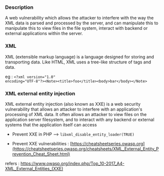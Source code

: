 ### Description

A web vulnerability which allows the attacker to interfere with the way the XML data is parsed and processed by the server, and can manipulate this to manipulate this to view files in the file system, interact with backend or external applications within the server.



 ###  XML  
 XML (extensible markup language) is a language designed for storing and transporting data. Like HTML, XML uses a tree-like structure of tags and data.
  
 eg : <code>&lt;?xml version="1.0" encoding="UTF-8"?&gt;&lt;Note&gt;&lt;title&gt;foo&lt;/title&gt;&lt;body&gt;bar&lt;/body&gt;&lt;/Note&gt;</code>
 

### XML external entity injection

XML external entity injection (also known as XXE) is a web security vulnerability that allows an attacker to interfere with an application's processing of XML data. It often allows an attacker to view files on the application server filesystem, and to interact with any backend or external systems that the application itself can access


 -  Prevent XXE in PHP --> ``libxml_disable_entity_loader(TRUE)``
 
 -  Prevent XXE vulnerabilities : [https://cheatsheetseries.owasp.org](https://cheatsheetseries.owasp.org/cheatsheets/XML_External_Entity_Prevention_Cheat_Sheet.html)

refers : https://www.owasp.org/index.php/Top_10-2017_A4-XML_External_Entities_(XXE)